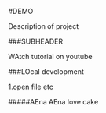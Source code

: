 #DEMO

Description of project

###SUBHEADER

WAtch tutorial on youtube

###LOcal development

1.open file etc

#####AEna
AEna love cake